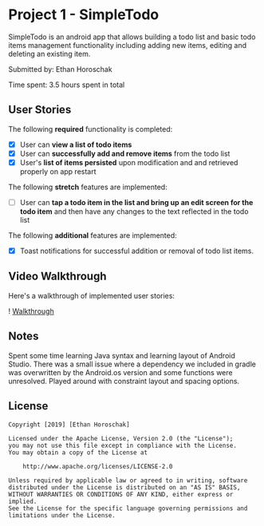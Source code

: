 # Project 1 - SimpleTodo

SimpleTodo is an android app that allows building a todo list and basic todo items management functionality including adding new items, editing and deleting an existing item.

Submitted by: Ethan Horoschak

Time spent: 3.5 hours spent in total

## User Stories

The following **required** functionality is completed:

* [x] User can **view a list of todo items**
* [x] User can **successfully add and remove items** from the todo list
* [x] User's **list of items persisted** upon modification and and retrieved properly on app restart

The following **stretch** features are implemented:

* [ ] User can **tap a todo item in the list and bring up an edit screen for the todo item** and then have any changes to the text reflected in the todo list

The following **additional** features are implemented:

* [x] Toast notifications for successful addition or removal of todo list items.

## Video Walkthrough

Here's a walkthrough of implemented user stories:

! [Walkthrough](features.gif)

## Notes

Spent some time learning Java syntax and learning layout of Android Studio. There was a small issue where a dependency we included in gradle was overwritten by the Android.os version and some functions were unresolved. Played around with constraint layout and spacing options. 

## License

    Copyright [2019] [Ethan Horoschak]

    Licensed under the Apache License, Version 2.0 (the "License");
    you may not use this file except in compliance with the License.
    You may obtain a copy of the License at

        http://www.apache.org/licenses/LICENSE-2.0

    Unless required by applicable law or agreed to in writing, software
    distributed under the License is distributed on an "AS IS" BASIS,
    WITHOUT WARRANTIES OR CONDITIONS OF ANY KIND, either express or implied.
    See the License for the specific language governing permissions and
    limitations under the License.

